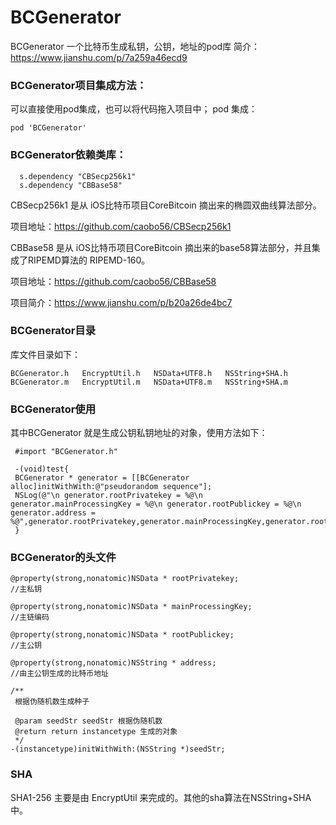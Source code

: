 # BCGenerator
BCGenerator 一个比特币生成私钥，公钥，地址的pod库
简介：https://www.jianshu.com/p/7a259a46ecd9

### BCGenerator项目集成方法：
可以直接使用pod集成，也可以将代码拖入项目中；
pod 集成：
```
pod 'BCGenerator'
```

### BCGenerator依赖类库：
```
  s.dependency "CBSecp256k1"
  s.dependency "CBBase58"
```
CBSecp256k1 是从 iOS比特币项目CoreBitcoin 摘出来的椭圆双曲线算法部分。

项目地址：https://github.com/caobo56/CBSecp256k1

CBBase58 是从 iOS比特币项目CoreBitcoin 摘出来的base58算法部分，并且集成了RIPEMD算法的 RIPEMD-160。

项目地址：https://github.com/caobo56/CBBase58

项目简介：https://www.jianshu.com/p/b20a26de4bc7

### BCGenerator目录
库文件目录如下：
```
BCGenerator.h	EncryptUtil.h	NSData+UTF8.h	NSString+SHA.h
BCGenerator.m	EncryptUtil.m	NSData+UTF8.m	NSString+SHA.m
```
### BCGenerator使用
其中BCGenerator 就是生成公钥私钥地址的对象，使用方法如下：
```
 #import "BCGenerator.h"
 
 -(void)test{
 BCGenerator * generator = [[BCGenerator alloc]initWithWith:@"pseudorandom sequence"];
 NSLog(@"\n generator.rootPrivatekey = %@\n generator.mainProcessingKey = %@\n generator.rootPublickey = %@\n generator.address = %@",generator.rootPrivatekey,generator.mainProcessingKey,generator.rootPublickey,generator.address);
 }
```
### BCGenerator的头文件
```
@property(strong,nonatomic)NSData * rootPrivatekey;
//主私钥

@property(strong,nonatomic)NSData * mainProcessingKey;
//主链编码

@property(strong,nonatomic)NSData * rootPublickey;
//主公钥

@property(strong,nonatomic)NSString * address;
//由主公钥生成的比特币地址

/**
 根据伪随机数生成种子
 
 @param seedStr seedStr 根据伪随机数
 @return return instancetype 生成的对象
 */
-(instancetype)initWithWith:(NSString *)seedStr;

```
### SHA
SHA1-256 主要是由 EncryptUtil 来完成的。其他的sha算法在NSString+SHA中。


